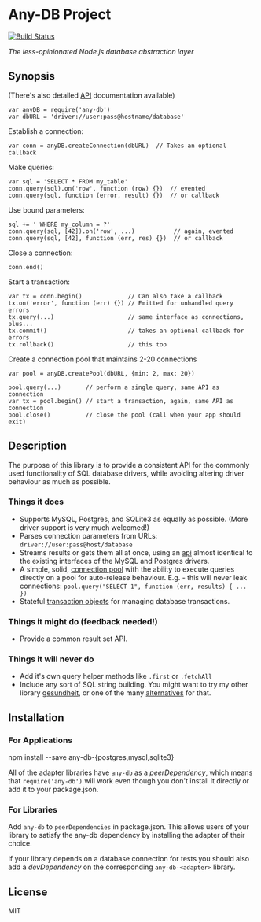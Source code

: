 # Any-DB Project

[![Build Status](https://secure.travis-ci.org/grncdr/node-any-db.png?branch=master)](http://travis-ci.org/grncdr/node-any-db)

_The less-opinionated Node.js database abstraction layer_

## Synopsis

(There's also detailed [API][API] documentation available)

    var anyDB = require('any-db')
    var dbURL = 'driver://user:pass@hostname/database'
    
Establish a connection:

    var conn = anyDB.createConnection(dbURL)  // Takes an optional callback
    
Make queries:

    var sql = 'SELECT * FROM my_table'
    conn.query(sql).on('row', function (row) {})  // evented
    conn.query(sql, function (error, result) {})  // or callback
    
Use bound parameters:

    sql += ' WHERE my_column = ?'
    conn.query(sql, [42]).on('row', ...)           // again, evented
    conn.query(sql, [42], function (err, res) {})  // or callback

Close a connection:

    conn.end()
    
Start a transaction:

    var tx = conn.begin()             // Can also take a callback
    tx.on('error', function (err) {}) // Emitted for unhandled query errors
    tx.query(...)                     // same interface as connections, plus...
    tx.commit()                       // takes an optional callback for errors
    tx.rollback()                     // this too
    
Create a connection pool that maintains 2-20 connections

    var pool = anyDB.createPool(dbURL, {min: 2, max: 20})
    
    pool.query(...)       // perform a single query, same API as connection
    var tx = pool.begin() // start a transaction, again, same API as connection
    pool.close()          // close the pool (call when your app should exit)

## Description

The purpose of this library is to provide a consistent API for the commonly used
functionality of SQL database drivers, while avoiding altering driver behaviour
as much as possible.

### Things it does

 * Supports MySQL, Postgres, and SQLite3 as equally as possible. (More driver
	 support is very much welcomed!)
 * Parses connection parameters from URLs: `driver://user:pass@host/database`
 * Streams results or gets them all at once, using an [api][query] almost
	 identical to the existing interfaces of the MySQL and Postgres drivers.
 * A simple, solid, [connection pool][pool] with the ability to execute queries
	 directly on a pool for auto-release behaviour. E.g. - this will never leak
	 connections: `pool.query("SELECT 1", function (err, results) { ... })`
 * Stateful [transaction objects][tx] for managing database transactions.

### Things it might do (feedback needed!)

 * Provide a common result set API.

### Things it will never do

 * Add it's own query helper methods like `.first` or `.fetchAll`
 * Include any sort of SQL string building. You might want to try my other library
	 [gesundheit](https://github.com/BetSmartMedia/gesundheit), or one of the many
	 [alternatives](https://npmjs.org/search?q=sql) for that.

## Installation

### For Applications

   npm install --save any-db-{postgres,mysql,sqlite3}

All of the adapter libraries have `any-db` as a *peerDependency*, which means
that `require('any-db')` will work even though you don't install it directly or
add it to your package.json.

### For Libraries

Add `any-db` to `peerDependencies` in package.json. This allows users of your
library to satisfy the any-db dependency by installing the adapter of their
choice.

If your library depends on a database connection for tests you should also add
a *devDependency* on the corresponding `any-db-<adapter>` library.

## License

MIT

[API]:   any-db/API.md
[query]: any-db/API.md#query
[pool]:  any-db/API.md#exportscreatepool
[tx]:    any-db/API.md#transaction
